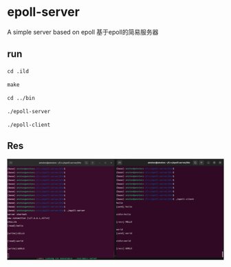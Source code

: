 # epoll-server
A simple server based on epoll 基于epoll的简易服务器
## run
`cd .ild`

`make`

`cd ../bin`

`./epoll-server`

`./epoll-client`
## Res
![alt text](image.png)
